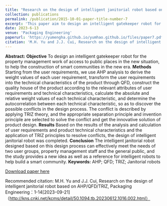 ```yaml
---
title: "Research on the design of intelligent janitorial robot based on AHP/QFD/TRIZ"
collection: publications
permalink: /publication/2015-10-01-paper-title-number-7
excerpt: 'This paper aim to design an intelligent gatekeeper robot for the property management work of access to public places in the new situation, to help the construction of smart communities in the new era.'
date: 2023-6-13
venue: 'Packaging Engineering'
paperurl: 'https://yumengha.github.io/yumhao.github.io/files/paper7.pdf'
citation: 'M.H. Yu and J.J. Cui, Research on the design of intelligent janitorial robot based on AHP/QFD/TRIZ, Packaging Engineering (2023).'
---
```

**Abstract:** **Objective** To design an intelligent gatekeeper robot for the property management work of access to public places in the new situation, to help the construction of smart communities in the new era.
**Methods** Starting from the user requirements, we use AHP analysis to derive the weight values of each 
user requirement, transform the user requirements into the technical characteristics of the product through 
QFD, construct the quality house of the product according to the relevant attributes of user requirements 
and technical characteristics, calculate the absolute and relative weight values of each technical characteristic, and determine the autocorrelation between each technical characteristic, so as to discover the 
possible conflicts in the design process. The conflict is described by applying TRIZ theory, and the appropriate separation principle and invention principle are selected to solve the conflict and get the innovative solution of product design. **Results** Based on the results of the analysis and calculation of user requirements and product technical characteristics and the application of TRIZ principles to resolve conflicts, the design of intelligent janitorial robot was completed. **Conclusion** The intelligent janitorial robot 
designed based on this design process can effectively meet the needs of two user groups, property management staff and the general public, and the study provides a new idea as well as a reference for intelligent robots to help build a smart community.
**Keywords:** AHP; QFD; TRIZ; Janitorial robots


[Download paper here](https://yumengha.github.io/yumhao.github.io/files/paper7.pdf)

Recommended citation: M.H. Yu and J.J. Cui, Research on the design of intelligent janitorial robot based on AHP/QFD/TRIZ, Packaging Engineering：1-14[2023-09-21]（http://kns.cnki.net/kcms/detail/50.1094.tb.20230612.1016.002.html）
